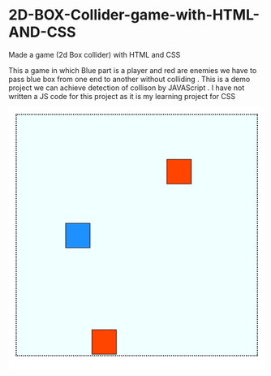# 2D-BOX-Collider-game-with-HTML-AND-CSS
Made a game (2d Box collider) with HTML and CSS 

This a game in which Blue part is a player and red are enemies we have to pass blue box from one end to another without colliding . 
This is a demo project we can achieve detection of collison by JAVAScript . I have not written a JS code for this project as it is my learning project for CSS

![alt text](https://github.com/shanky251020/2D-BOX-Collider-game-with-HTML-AND-CSS/blob/master/DeepinScreenshot_select-area_20210204182638.png)
